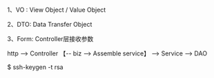 ###
1、VO : View Object / Value Object

2、DTO: Data Transfer Object

3、Form: Controller层接收参数

      
http --> Controller 【-- biz --> Assemble service】 --> Service --> DAO


$ ssh-keygen -t rsa
